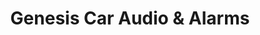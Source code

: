 ---
title: "Genesis Car Audio & Alarms"
url: /baltimore/genesis-car-audio-and-alarms/
shop: car parts
---
